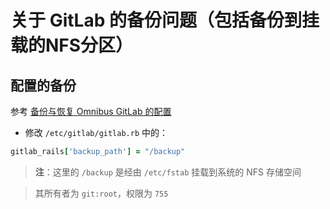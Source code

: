 # 关于 GitLab 的备份问题（包括备份到挂载的NFS分区）

## 配置的备份

参考 [备份与恢复 Omnibus GitLab 的配置](https://docs.gitlab.com/omnibus/settings/backups.html)


- 修改 `/etc/gitlab/gitlab.rb` 中的：

```ruby
gitlab_rails['backup_path'] = "/backup"
```

> **注**：这里的 `/backup` 是经由 `/etc/fstab` 挂载到系统的 NFS 存储空间

> 其所有者为 `git:root`，权限为 `755`


